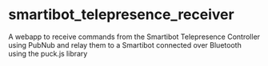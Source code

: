 # smartibot_telepresence_receiver
A webapp to receive commands from the Smartibot Telepresence Controller using PubNub and relay them to a Smartibot connected over Bluetooth using the puck.js library
